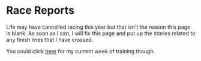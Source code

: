 # Race Reports

Life may have cancelled racing this year but that isn't the reason this page is blank.  As soon as I can, I will fix this page and put up the stories related to any finish lines that I have crossed.

You could click [here](/traininglog/latest) for my current week of training though.

